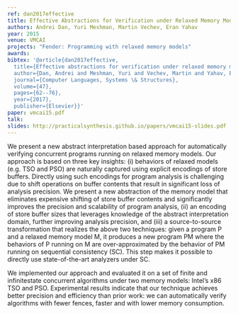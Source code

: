 ```yaml
---
ref: dan2017effective
title: Effective Abstractions for Verification under Relaxed Memory Models 
authors: Andrei Dan, Yuri Meshman, Martin Vechev, Eran Yahav         
year: 2015
venue: VMCAI
projects: "Fender: Programming with relaxed memory models"
awards:
bibtex: '@article{dan2017effective,
  title={Effective abstractions for verification under relaxed memory models},
  author={Dan, Andrei and Meshman, Yuri and Vechev, Martin and Yahav, Eran},
  journal={Computer Languages, Systems \& Structures},
  volume={47},
  pages={62--76},
  year={2017},
  publisher={Elsevier}}'
paper: vmcai15.pdf
talk: 
slides: http://practicalsynthesis.github.io/papers/vmcai15-slides.pdf
---
```


We present a new abstract interpretation based approach for automatically verifying concurrent programs running on relaxed memory models. Our approach is based on three key insights: (i) behaviors of relaxed models (e.g. TSO and PSO) are naturally captured using explicit encodings of store buffers. Directly using such encodings for program analysis is challenging due to shift operations on buffer contents that result in significant loss of analysis precision. We present a new abstraction of the memory model that eliminates expensive shifting of store buffer contents and significantly improves the precision and scalability of program analysis, (ii) an encoding of store buffer sizes that leverages knowledge of the abstract interpretation domain, further improving analysis precision, and (iii) a source-to-source transformation that realizes the above two techniques: given a program P and a relaxed memory model M, it produces a new program PM where the behaviors of P running on M are over-approximated by the behavior of PM running on sequential consistency (SC). This step makes it possible to directly use state-of-the-art analyzers under SC.

We implemented our approach and evaluated it on a set of finite and infinitestate concurrent algorithms under two memory models: Intel’s x86 TSO and PSO. Experimental results indicate that our technique achieves better precision and efficiency than prior work: we can automatically verify algorithms with fewer fences, faster and with lower memory consumption.